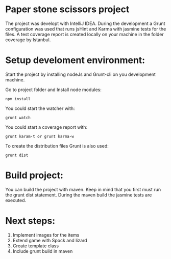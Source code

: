 **Paper stone scissors project**
=======================

The project was developt with IntelliJ IDEA. During the development a Grunt configuration was used that runs jsHint and Karma with jasmine tests for the files. A test coverage report is created locally on your machine in the folder coverage by Istanbul.

**Setup develoment environment:**
=================================

Start the project by installing nodeJs and Grunt-cli on you development machine.

Go to project folder and Install node modules:

    npm install

You could start the watcher with:

    grunt watch

You could start a coverage report with:

    grunt karam-t or grunt karma-w

To create the distribution files Grunt is also used:

    grunt dist

**Build project:**
==================

You can build the project with maven. Keep in mind that you first must run the grunt dist statement.
During the maven build the jasmine tests are executed.

**Next steps:**
==================

 1. Implement images for the items
 2. Extend game with Spock and lizard
 3. Create template class
 4. Include grunt build in maven
